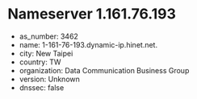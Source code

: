 # Nameserver 1.161.76.193

* as_number: 3462
* name: 1-161-76-193.dynamic-ip.hinet.net.
* city: New Taipei
* country: TW
* organization: Data Communication Business Group
* version: Unknown
* dnssec: false
